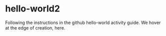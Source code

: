 # hello-world2
Following the instructions in the github hello-world activity guide. We hover at the edge of creation, here.
